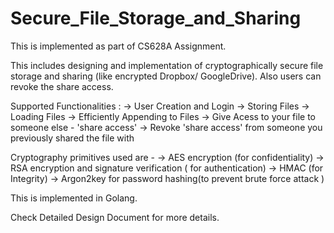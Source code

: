 # Secure_File_Storage_and_Sharing
This is implemented as part of CS628A Assignment.

This includes designing and implementation of cryptographically secure file storage and sharing (like encrypted Dropbox/ GoogleDrive).
Also users can revoke the share access.

Supported Functionalities :
-> User Creation and Login
-> Storing Files
-> Loading Files
-> Efficiently Appending to Files
-> Give Acess to your file to someone else - 'share access'
-> Revoke 'share access' from someone you previously shared the file with

Cryptography primitives used are - 
-> AES encryption (for confidentiality)
-> RSA encryption and signature verification ( for authentication)
-> HMAC (for Integrity)
-> Argon2key for password hashing(to prevent brute force attack )

This is implemented in Golang.

Check Detailed Design Document for more details.
